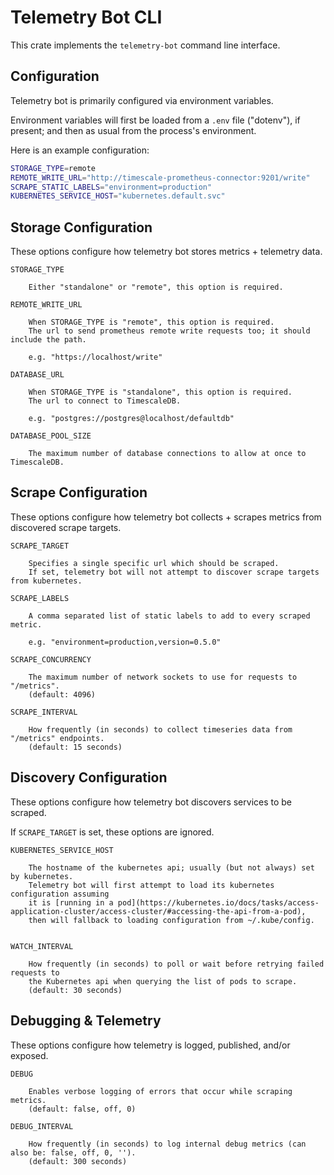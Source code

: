 # Telemetry Bot CLI
This crate implements the `telemetry-bot` command line interface.

## Configuration
Telemetry bot is primarily configured via environment variables.

Environment variables will first be loaded from a `.env` file ("dotenv"), if present;
and then as usual from the process's environment.

Here is an example configuration:

```sh
STORAGE_TYPE=remote
REMOTE_WRITE_URL="http://timescale-prometheus-connector:9201/write"
SCRAPE_STATIC_LABELS="environment=production"
KUBERNETES_SERVICE_HOST="kubernetes.default.svc"
```

## Storage Configuration
These options configure how telemetry bot stores metrics + telemetry data.

```
STORAGE_TYPE

    Either "standalone" or "remote", this option is required.

REMOTE_WRITE_URL

    When STORAGE_TYPE is "remote", this option is required.
    The url to send prometheus remote write requests too; it should include the path.

    e.g. "https://localhost/write"

DATABASE_URL

    When STORAGE_TYPE is "standalone", this option is required.
    The url to connect to TimescaleDB.

    e.g. "postgres://postgres@localhost/defaultdb"

DATABASE_POOL_SIZE

    The maximum number of database connections to allow at once to TimescaleDB.

```

## Scrape Configuration
These options configure how telemetry bot collects + scrapes metrics from discovered scrape targets.

```
SCRAPE_TARGET

    Specifies a single specific url which should be scraped.
    If set, telemetry bot will not attempt to discover scrape targets from kubernetes.

SCRAPE_LABELS

    A comma separated list of static labels to add to every scraped metric.

    e.g. "environment=production,version=0.5.0"

SCRAPE_CONCURRENCY

    The maximum number of network sockets to use for requests to "/metrics".
    (default: 4096)

SCRAPE_INTERVAL

    How frequently (in seconds) to collect timeseries data from "/metrics" endpoints.
    (default: 15 seconds)

```

## Discovery Configuration
These options configure how telemetry bot discovers services to be scraped.

If `SCRAPE_TARGET` is set, these options are ignored. 

```
KUBERNETES_SERVICE_HOST

    The hostname of the kubernetes api; usually (but not always) set by kubernetes.
    Telemetry bot will first attempt to load its kubernetes configuration assuming
    it is [running in a pod](https://kubernetes.io/docs/tasks/access-application-cluster/access-cluster/#accessing-the-api-from-a-pod),
    then will fallback to loading configuration from ~/.kube/config.


WATCH_INTERVAL

    How frequently (in seconds) to poll or wait before retrying failed requests to
    the Kubernetes api when querying the list of pods to scrape.
    (default: 30 seconds)

```

## Debugging & Telemetry
These options configure how telemetry is logged, published, and/or exposed.

```
DEBUG

    Enables verbose logging of errors that occur while scraping metrics.
    (default: false, off, 0)

DEBUG_INTERVAL

    How frequently (in seconds) to log internal debug metrics (can also be: false, off, 0, '').
    (default: 300 seconds)

```
